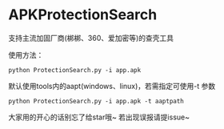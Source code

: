 # APKProtectionSearch
支持主流加固厂商(梆梆、360、爱加密等)的查壳工具

使用方法：

```
python ProtectionSearch.py -i app.apk
```

默认使用tools内的aapt(windows、linux)，若需指定可使用-t 参数

```
python ProtectionSearch.py -i app.apk -t aaptpath
```

大家用的开心的话别忘了给star哦~ 若出现误报请提issue~

